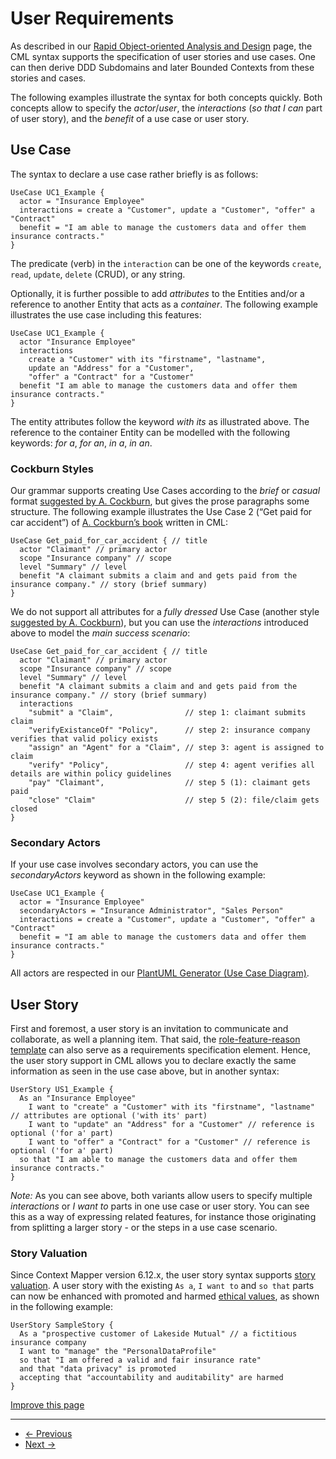 
# User Requirements

As described in our [Rapid Object-oriented Analysis and Design](/docs/rapid-ooad/) page, the CML syntax supports the specification of user stories and use cases.
One can then derive DDD Subdomains and later Bounded Contexts from these stories and cases.

The following examples illustrate the syntax for both concepts quickly. Both concepts allow to specify the *actor*/*user*, the *interactions* (*so that I can* part of user story),
and the *benefit* of a use case or user story.

## Use Case

The syntax to declare a use case rather briefly is as follows:

```
UseCase UC1_Example {
  actor = "Insurance Employee"
  interactions = create a "Customer", update a "Customer", "offer" a "Contract"
  benefit = "I am able to manage the customers data and offer them insurance contracts."
}

```

The predicate (verb) in the `interaction` can be one of the keywords `create`, `read`, `update`, `delete` (CRUD), or any string.

Optionally, it is further possible to add *attributes* to the Entities and/or a reference to another Entity that acts as a *container*. The following example illustrates
the use case including this features:

```
UseCase UC1_Example {
  actor "Insurance Employee"
  interactions
    create a "Customer" with its "firstname", "lastname",
    update an "Address" for a "Customer",
    "offer" a "Contract" for a "Customer"
  benefit "I am able to manage the customers data and offer them insurance contracts."
}

```

The entity attributes follow the keyword *with its* as illustrated above. The reference to the container Entity can be modelled with the following keywords: *for a*,
*for an*, *in a*, *in an*.

### Cockburn Styles

Our grammar supports creating Use Cases according to the *brief* or *casual* format [suggested by A. Cockburn](https://en.wikipedia.org/wiki/Use_case#Cockburn_style),
but gives the prose paragraphs some structure. The following example illustrates the Use Case 2 (“Get paid for car accident”) of [A. Cockburn’s book](https://www.amazon.de/Writing-Effective-Crystal-Software-Development/dp/0201702258)
written in CML:

```
UseCase Get_paid_for_car_accident { // title
  actor "Claimant" // primary actor
  scope "Insurance company" // scope
  level "Summary" // level
  benefit "A claimant submits a claim and and gets paid from the insurance company." // story (brief summary)
}

```

We do not support all attributes for a *fully dressed* Use Case (another style [suggested by A. Cockburn](https://en.wikipedia.org/wiki/Use_case#Cockburn_style)), but
you can use the *interactions* introduced above to model the *main success scenario*:

```
UseCase Get_paid_for_car_accident { // title
  actor "Claimant" // primary actor
  scope "Insurance company" // scope
  level "Summary" // level
  benefit "A claimant submits a claim and and gets paid from the insurance company." // story (brief summary)
  interactions
    "submit" a "Claim",                // step 1: claimant submits claim
    "verifyExistanceOf" "Policy",      // step 2: insurance company verifies that valid policy exists
    "assign" an "Agent" for a "Claim", // step 3: agent is assigned to claim
    "verify" "Policy",                 // step 4: agent verifies all details are within policy guidelines
    "pay" "Claimant",                  // step 5 (1): claimant gets paid
    "close" "Claim"                    // step 5 (2): file/claim gets closed
}

```

### Secondary Actors

If your use case involves secondary actors, you can use the *secondaryActors* keyword as shown in the following example:

```
UseCase UC1_Example {
  actor = "Insurance Employee"
  secondaryActors = "Insurance Administrator", "Sales Person"
  interactions = create a "Customer", update a "Customer", "offer" a "Contract"
  benefit = "I am able to manage the customers data and offer them insurance contracts."
}

```

All actors are respected in our [PlantUML Generator (Use Case Diagram)](/docs/plant-uml/).

## User Story

First and foremost, a user story is an invitation to communicate and collaborate, as well a planning item. That said, the [role-feature-reason template](https://www.agilealliance.org/glossary/user-story-template/) can also serve as a requirements specification element. Hence, the user story support in CML allows you to declare exactly the same information as seen in the use case above, but in another syntax:

```
UserStory US1_Example {
  As an "Insurance Employee"
    I want to "create" a "Customer" with its "firstname", "lastname" // attributes are optional ('with its' part)
    I want to "update" an "Address" for a "Customer" // reference is optional ('for a' part)
    I want to "offer" a "Contract" for a "Customer" // reference is optional ('for a' part)
  so that "I am able to manage the customers data and offer them insurance contracts."
}

```

*Note:* As you can see above, both variants allow users to specify multiple *interactions* or *I want to* parts in one use case or user story. You can see this as a way of
expressing related features, for instance those originating from splitting a larger story - or the steps in a use case scenario.

### Story Valuation

Since Context Mapper version 6.12.x, the user story syntax supports [story valuation](https://github.com/ethical-se/ese-practices/blob/main/practices/ESE-StoryValuation.md). A user story with the existing `As a`, `I want to` and `so that` parts can now be enhanced with promoted and harmed [ethical values](https://github.com/ethical-se/ese-practices/blob/v11/ESE-Glossary.md#ethical-value), as shown in the following example:

```
UserStory SampleStory {
  As a "prospective customer of Lakeside Mutual" // a fictitious insurance company
  I want to "manage" the "PersonalDataProfile"
  so that "I am offered a valid and fair insurance rate"
  and that "data privacy" is promoted
  accepting that "accountability and auditability" are harmed
}

```

[Improve this page](https://github.com/ContextMapper/contextmapper.github.io/blob/master/_docs/language-reference/user-requirements.md)

---

* [← Previous](/docs/application-and-process-layer/)
* [Next →](/docs/stakeholders/)

